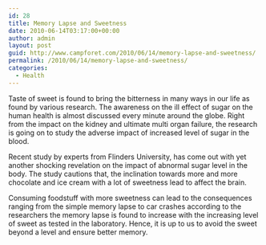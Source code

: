 ```yaml
---
id: 28
title: Memory Lapse and Sweetness
date: 2010-06-14T03:17:00+00:00
author: admin
layout: post
guid: http://www.campforet.com/2010/06/14/memory-lapse-and-sweetness/
permalink: /2010/06/14/memory-lapse-and-sweetness/
categories:
  - Health
---
```

Taste of sweet is found to bring the bitterness in many ways in our life as found by various research. The awareness on the ill effect of sugar on the human health is almost discussed every minute around the globe. Right from the impact on the kidney and ultimate multi organ failure, the research is going on to study the adverse impact of increased level of sugar in the blood.

Recent study by experts from Flinders University, has come out with yet another shocking revelation on the impact of abnormal sugar level in the body. The study cautions that, the inclination towards more and more chocolate and ice cream with a lot of sweetness lead to affect the brain.

Consuming foodstuff with more sweetness can lead to the consequences ranging from the simple memory lapse to car crashes according to the researchers the memory lapse is found to increase with the increasing level of sweet as tested in the laboratory. Hence, it is up to us to avoid the sweet beyond a level and ensure better memory.